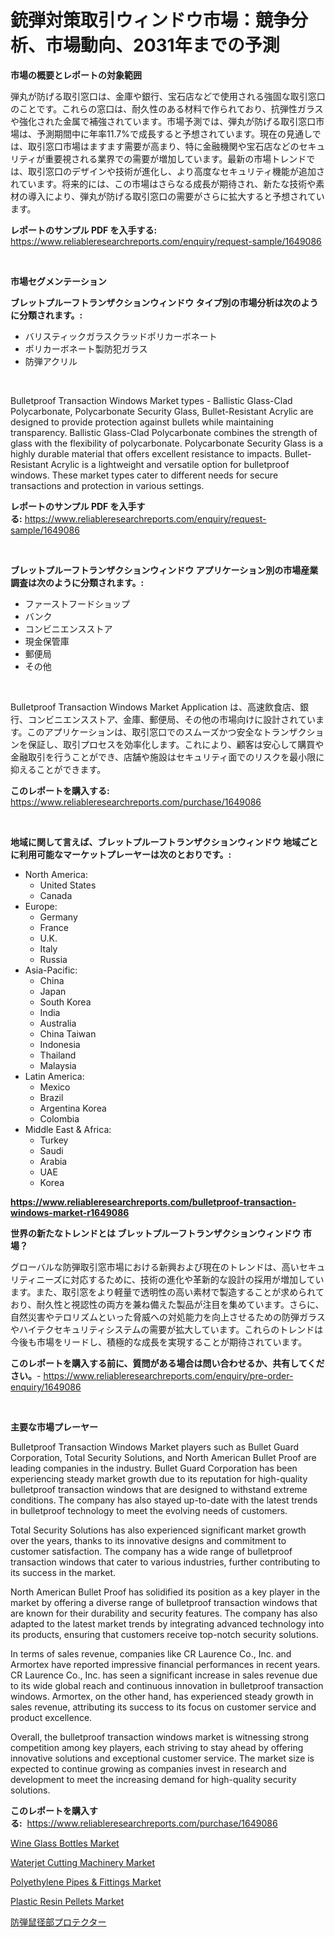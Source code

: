 <p><h1>銃弾対策取引ウィンドウ市場：競争分析、市場動向、2031年までの予測</h1></p><p><strong>市場の概要とレポートの対象範囲</strong></p>
<p><p>弾丸が防げる取引窓口は、金庫や銀行、宝石店などで使用される強固な取引窓口のことです。これらの窓口は、耐久性のある材料で作られており、抗弾性ガラスや強化された金属で補強されています。市場予測では、弾丸が防げる取引窓口市場は、予測期間中に年率11.7%で成長すると予想されています。現在の見通しでは、取引窓口市場はますます需要が高まり、特に金融機関や宝石店などのセキュリティが重要視される業界での需要が増加しています。最新の市場トレンドでは、取引窓口のデザインや技術が進化し、より高度なセキュリティ機能が追加されています。将来的には、この市場はさらなる成長が期待され、新たな技術や素材の導入により、弾丸が防げる取引窓口の需要がさらに拡大すると予想されています。</p></p>
<p><strong>レポートのサンプル PDF を入手する:</strong> <a href="https://www.reliableresearchreports.com/enquiry/request-sample/1649086">https://www.reliableresearchreports.com/enquiry/request-sample/1649086</a></p>
<p>&nbsp;</p>
<p><strong>市場セグメンテーション</strong></p>
<p><strong>ブレットプルーフトランザクションウィンドウ タイプ別の市場分析は次のように分類されます。:</strong></p>
<p><ul><li>バリスティックガラスクラッドポリカーボネート</li><li>ポリカーボネート製防犯ガラス</li><li>防弾アクリル</li></ul></p>
<p>&nbsp;</p>
<p><p>Bulletproof Transaction Windows Market types - Ballistic Glass-Clad Polycarbonate, Polycarbonate Security Glass, Bullet-Resistant Acrylic are designed to provide protection against bullets while maintaining transparency. Ballistic Glass-Clad Polycarbonate combines the strength of glass with the flexibility of polycarbonate. Polycarbonate Security Glass is a highly durable material that offers excellent resistance to impacts. Bullet-Resistant Acrylic is a lightweight and versatile option for bulletproof windows. These market types cater to different needs for secure transactions and protection in various settings.</p></p>
<p><strong>レポートのサンプル PDF を入手する:</strong>&nbsp;<a href="https://www.reliableresearchreports.com/enquiry/request-sample/1649086">https://www.reliableresearchreports.com/enquiry/request-sample/1649086</a></p>
<p>&nbsp;</p>
<p><strong> ブレットプルーフトランザクションウィンドウ アプリケーション別の市場産業調査は次のように分類されます。:</strong></p>
<p><ul><li>ファーストフードショップ</li><li>バンク</li><li>コンビニエンスストア</li><li>現金保管庫</li><li>郵便局</li><li>その他</li></ul></p>
<p>&nbsp;</p>
<p><p>Bulletproof Transaction Windows Market Application は、高速飲食店、銀行、コンビニエンスストア、金庫、郵便局、その他の市場向けに設計されています。このアプリケーションは、取引窓口でのスムーズかつ安全なトランザクションを保証し、取引プロセスを効率化します。これにより、顧客は安心して購買や金融取引を行うことができ、店舗や施設はセキュリティ面でのリスクを最小限に抑えることができます。</p></p>
<p><strong>このレポートを購入する:</strong>&nbsp; <a href="https://www.reliableresearchreports.com/purchase/1649086">https://www.reliableresearchreports.com/purchase/1649086</a></p>
<p>&nbsp;</p>
<p><strong>地域に関して言えば、ブレットプルーフトランザクションウィンドウ 地域ごとに利用可能なマーケットプレーヤーは次のとおりです。:</strong></p>
<p><ul>
    <li>
        North America:
        <ul>
            <li>United States</li>
            <li>Canada</li>
        </ul>
    </li>
    <li>
        Europe:
        <ul>
            <li>Germany</li>
            <li>France</li>
            <li>U.K.</li>
            <li>Italy</li>
            <li>Russia</li>
        </ul>
    </li>
    <li>
        Asia-Pacific:
        <ul>
            <li>China</li>
            <li>Japan</li>
            <li>South Korea</li>
            <li>India</li>
            <li>Australia</li>
            <li>China Taiwan</li>
            <li>Indonesia</li>
            <li>Thailand</li>
            <li>Malaysia</li>
        </ul>
    </li>
    <li>
        Latin America:
        <ul>
            <li>Mexico</li>
            <li>Brazil</li>
            <li>Argentina Korea</li>
            <li>Colombia</li>
        </ul>
    </li>
    <li>
        Middle East & Africa:
        <ul>
            <li>Turkey</li>
            <li>Saudi</li>
            <li>Arabia</li>
            <li>UAE</li>
            <li>Korea</li>
        </ul>
    </li>
    </ul></p>
<p><strong><a href="https://www.reliableresearchreports.com/bulletproof-transaction-windows-market-r1649086">https://www.reliableresearchreports.com/bulletproof-transaction-windows-market-r1649086</a></strong>&nbsp;</p>
<p><strong>世界の新たなトレンドとは ブレットプルーフトランザクションウィンドウ 市場？</strong></p>
<p><p>グローバルな防弾取引窓市場における新興および現在のトレンドは、高いセキュリティニーズに対応するために、技術の進化や革新的な設計の採用が増加しています。また、取引窓をより軽量で透明性の高い素材で製造することが求められており、耐久性と視認性の両方を兼ね備えた製品が注目を集めています。さらに、自然災害やテロリズムといった脅威への対処能力を向上させるための防弾ガラスやハイテクセキュリティシステムの需要が拡大しています。これらのトレンドは今後も市場をリードし、積極的な成長を実現することが期待されています。</p></p>
<p><strong>このレポートを購入する前に、質問がある場合は問い合わせるか、共有してください。</strong>- <a href="https://www.reliableresearchreports.com/enquiry/pre-order-enquiry/1649086">https://www.reliableresearchreports.com/enquiry/pre-order-enquiry/1649086</a></p>
<p>&nbsp;</p>
<p><strong>主要な市場プレーヤー</strong></p>
<p><p>Bulletproof Transaction Windows Market players such as Bullet Guard Corporation, Total Security Solutions, and North American Bullet Proof are leading companies in the industry. Bullet Guard Corporation has been experiencing steady market growth due to its reputation for high-quality bulletproof transaction windows that are designed to withstand extreme conditions. The company has also stayed up-to-date with the latest trends in bulletproof technology to meet the evolving needs of customers.</p><p>Total Security Solutions has also experienced significant market growth over the years, thanks to its innovative designs and commitment to customer satisfaction. The company has a wide range of bulletproof transaction windows that cater to various industries, further contributing to its success in the market.</p><p>North American Bullet Proof has solidified its position as a key player in the market by offering a diverse range of bulletproof transaction windows that are known for their durability and security features. The company has also adapted to the latest market trends by integrating advanced technology into its products, ensuring that customers receive top-notch security solutions.</p><p>In terms of sales revenue, companies like CR Laurence Co., Inc. and Armortex have reported impressive financial performances in recent years. CR Laurence Co., Inc. has seen a significant increase in sales revenue due to its wide global reach and continuous innovation in bulletproof transaction windows. Armortex, on the other hand, has experienced steady growth in sales revenue, attributing its success to its focus on customer service and product excellence.</p><p>Overall, the bulletproof transaction windows market is witnessing strong competition among key players, each striving to stay ahead by offering innovative solutions and exceptional customer service. The market size is expected to continue growing as companies invest in research and development to meet the increasing demand for high-quality security solutions.</p></p>
<p><strong>このレポートを購入する:</strong>&nbsp;&nbsp;<a href="https://www.reliableresearchreports.com/purchase/1649086">https://www.reliableresearchreports.com/purchase/1649086</a></p>
<p><p><a href="https://iodized-pantydraco-05c.notion.site/Wine-Glass-Bottles-Market-Furnishes-Information-on-Market-Share-Market-Trends-and-Market-Growth-a97ff56abd114a1e8c405e6d8c039d49">Wine Glass Bottles Market</a></p><p><a href="https://github.com/globismark/Market-Research-Report-List-2/blob/main/waterjet-cutting-machinery-market.md">Waterjet Cutting Machinery Market</a></p><p><a href="https://issuu.com/reportprime-2/docs/polyethylene-pipes-fittings-market-size-2030.pptx">Polyethylene Pipes & Fittings Market</a></p><p><a href="https://issuu.com/reportprime-2/docs/plastic-resin-pellets-market-size-2030.pptx">Plastic Resin Pellets Market</a></p><p><a href="https://github.com/MosesSpinka1914/Market-Research-Report-List-1/blob/main/350100328460.md">防弾鼠径部プロテクター</a></p></p>